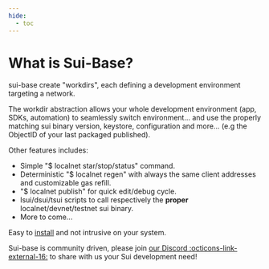 ```yaml
---
hide:
  - toc
---
```

# What is Sui-Base?

sui-base create "workdirs", each defining a development environment targeting a network.

The workdir abstraction allows your whole development environment (app, SDKs, automation) to seamlessly switch environment... and use the properly matching sui binary version, keystore, configuration and more... (e.g the ObjectID of your last packaged published).

Other features includes:

  * Simple "$ localnet star/stop/status" command.
  * Deterministic "$ localnet regen" with always the same client addresses and customizable gas refill.
  * "$ localnet publish" for quick edit/debug cycle.
  * lsui/dsui/tsui scripts to call respectively the **proper** localnet/devnet/testnet sui binary.
  * More to come...

Easy to [install](how-to/install.md) and not intrusive on your system.

Sui-base is community driven, please join [our Discord :octicons-link-external-16:](https://discord.com/invite/Erb6SwsVbH) to share with us your Sui development need!
